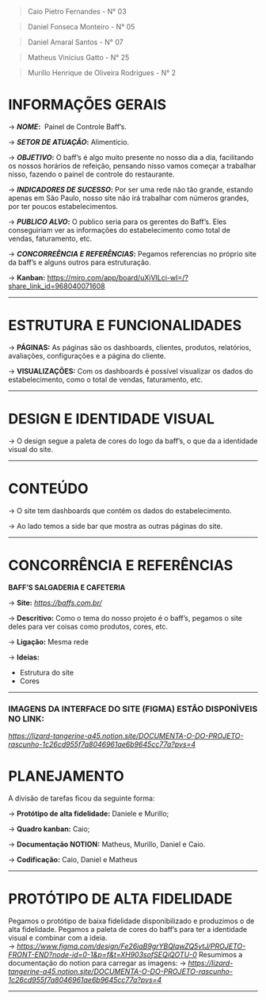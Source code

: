 
> Caio Pietro Fernandes - N° 03

> Daniel Fonseca Monteiro - N° 05

> Daniel Amaral Santos - N° 07

> Matheus Vinicius Gatto - N° 25

> Murillo Henrique de Oliveira Rodrigues - N° 2

# **INFORMAÇÕES GERAIS**

→ ***NOME*:**  Painel de Controle Baff’s.

→ ***SETOR DE ATUAÇÃO*:** Alimentício.

→ ***OBJETIVO*:** O baff’s é algo muito presente no nosso dia a dia, facilitando os nossos horários de refeição, pensando nisso vamos começar a trabalhar nisso, fazendo o painel de controle do restaurante.

→ ***INDICADORES DE SUCESSO*:** Por ser uma rede não tão grande, estando apenas em São Paulo, nosso site não irá trabalhar com números grandes, por ter poucos estabelecimentos.

→ ***PUBLICO ALVO*:** O publico seria para os gerentes do Baff’s. Eles conseguiriam ver as informações do estabelecimento como total de vendas, faturamento, etc.

→ ***CONCORREÊNCIA E REFERÊNCIAS*:** Pegamos referencias no próprio site da baff’s e alguns outros para estruturação.

→ **Kanban:** https://miro.com/app/board/uXjVILci-wI=/?share_link_id=968040071608
___

# **ESTRUTURA E FUNCIONALIDADES**

→ **PÁGINAS:** As páginas são os dashboards, clientes, produtos, relatórios, avaliações, configurações e a página do cliente.

→ **VISUALIZAÇÕES:** Com os dashboards é possível visualizar os dados do estabelecimento, como o total de vendas, faturamento, etc.
___

# DESIGN E IDENTIDADE VISUAL
→ O design segue a paleta de cores do logo da baff’s, o que da a identidade visual do site.
___
# CONTEÚDO
→ O site tem dashboards que contém os dados do estabelecimento.

→ Ao lado temos a side bar que mostra as outras páginas do site.

___
# CONCORRÊNCIA E REFERÊNCIAS

**BAFF’S SALGADERIA E CAFETERIA**

→ **Site:** *https://baffs.com.br/*

→ **Descritivo:** Como o tema do nosso projeto é o baff’s, pegamos o site deles para ver coisas como produtos, cores, etc.

→ **Ligação:** Mesma rede

→ **Ideias:**
- Estrutura do site
- Cores

___

### IMAGENS DA INTERFACE DO SITE (FIGMA) ESTÃO DISPONÌVEIS NO LINK:
_https://lizard-tangerine-a45.notion.site/DOCUMENTA-O-DO-PROJETO-rascunho-1c26cd955f7a8046961ae6b9645cc77a?pvs=4_

# PLANEJAMENTO

A divisão de tarefas ficou da seguinte forma:

→ **Protótipo de alta fidelidade:** Daniele e Murillo;

→ **Quadro kanban:** Caio;

→ **Documentação NOTION:** Matheus, Murillo, Daniel e Caio.

→ **Codificação:** Caio, Daniel e Matheus
___

# PROTÓTIPO DE ALTA FIDELIDADE
Pegamos o protótipo de baixa fidelidade disponibilizado e produzimos o de alta fidelidade. Pegamos a paleta de cores do baff’s para ter a identidade visual e combinar com a ideia.  
-> _https://www.figma.com/design/Fe26iaB9grYBQlqwZQ5vtJ/PROJETO-FRONT-END?node-id=0-1&p=f&t=XH903sofSEQiQOTU-0_
Resumimos a documentação do notion para carregar as imagens:
-> _https://lizard-tangerine-a45.notion.site/DOCUMENTA-O-DO-PROJETO-rascunho-1c26cd955f7a8046961ae6b9645cc77a?pvs=4_
___

